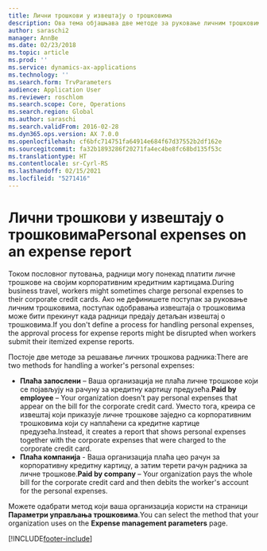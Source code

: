 ```yaml
---
title: Лични трошкови у извештају о трошковима
description: Ова тема објашњава две методе за руковање личним трошковима радника у услузи Microsoft Dynamics 365 Finance.
author: saraschi2
manager: AnnBe
ms.date: 02/23/2018
ms.topic: article
ms.prod: ''
ms.service: dynamics-ax-applications
ms.technology: ''
ms.search.form: TrvParameters
audience: Application User
ms.reviewer: roschlom
ms.search.scope: Core, Operations
ms.search.region: Global
ms.author: saraschi
ms.search.validFrom: 2016-02-28
ms.dyn365.ops.version: AX 7.0.0
ms.openlocfilehash: cf6bfc714751fa64914e684f67d37552b2df162e
ms.sourcegitcommit: fa32b1893286f20271fa4ec4be8fc68bd135f53c
ms.translationtype: HT
ms.contentlocale: sr-Cyrl-RS
ms.lasthandoff: 02/15/2021
ms.locfileid: "5271416"
---
```

# <a name="personal-expenses-on-an-expense-report"></a><span data-ttu-id="24203-103">Лични трошкови у извештају о трошковима</span><span class="sxs-lookup"><span data-stu-id="24203-103">Personal expenses on an expense report</span></span>

<span data-ttu-id="24203-104">Током пословног путовања, радници могу понекад платити личне трошкове на својим корпоративним кредитним картицама.</span><span class="sxs-lookup"><span data-stu-id="24203-104">During business travel, workers might sometimes charge personal expenses to their corporate credit cards.</span></span> <span data-ttu-id="24203-105">Ако не дефинишете поступак за руковање личним трошковима, поступак одобравања извештаја о трошковима може бити прекинут када радници предају детаљан извештај о трошковима.</span><span class="sxs-lookup"><span data-stu-id="24203-105">If you don't define a process for handling personal expenses, the approval process for expense reports might be disrupted when workers submit their itemized expense reports.</span></span> 

<span data-ttu-id="24203-106">Постоје две методе за решавање личних трошкова радника:</span><span class="sxs-lookup"><span data-stu-id="24203-106">There are two methods for handling a worker's personal expenses:</span></span>

- <span data-ttu-id="24203-107">**Плаћа запослени** – Ваша организација не плаћа личне трошкове који се појављују на рачуну за кредитну картицу предузећа.</span><span class="sxs-lookup"><span data-stu-id="24203-107">**Paid by employee** – Your organization doesn't pay personal expenses that appear on the bill for the corporate credit card.</span></span> <span data-ttu-id="24203-108">Уместо тога, креира се извештај који приказује личне трошкове заједно са корпоративним трошковима који су наплаћени са кредитне картице предузећа.</span><span class="sxs-lookup"><span data-stu-id="24203-108">Instead, it creates a report that shows personal expenses together with the corporate expenses that were charged to the corporate credit card.</span></span>
- <span data-ttu-id="24203-109">**Плаћа компанија** - Ваша организација плаћа цео рачун за корпоративну кредитну картицу, а затим терети рачун радника за личне трошкове.</span><span class="sxs-lookup"><span data-stu-id="24203-109">**Paid by company** – Your organization pays the whole bill for the corporate credit card and then debits the worker's account for the personal expenses.</span></span>

<span data-ttu-id="24203-110">Можете одабрати метод који ваша организација користи на страници **Параметри управљања трошковима**.</span><span class="sxs-lookup"><span data-stu-id="24203-110">You can select the method that your organization uses on the **Expense management parameters** page.</span></span>


[!INCLUDE[footer-include](../includes/footer-banner.md)]